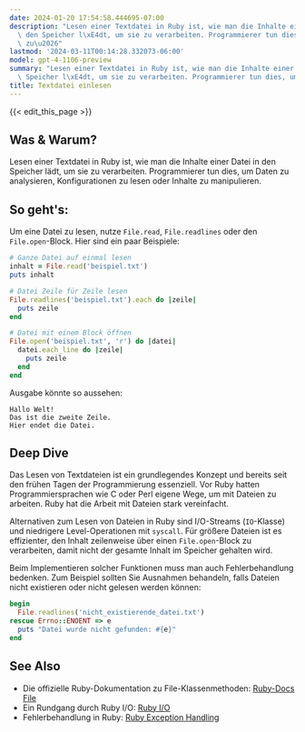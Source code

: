 ```yaml
---
date: 2024-01-20 17:54:58.444695-07:00
description: "Lesen einer Textdatei in Ruby ist, wie man die Inhalte einer Datei in\
  \ den Speicher l\xE4dt, um sie zu verarbeiten. Programmierer tun dies, um Daten\
  \ zu\u2026"
lastmod: '2024-03-11T00:14:28.332073-06:00'
model: gpt-4-1106-preview
summary: "Lesen einer Textdatei in Ruby ist, wie man die Inhalte einer Datei in den\
  \ Speicher l\xE4dt, um sie zu verarbeiten. Programmierer tun dies, um Daten zu\u2026"
title: Textdatei einlesen
---
```


{{< edit_this_page >}}

## Was & Warum?

Lesen einer Textdatei in Ruby ist, wie man die Inhalte einer Datei in den Speicher lädt, um sie zu verarbeiten. Programmierer tun dies, um Daten zu analysieren, Konfigurationen zu lesen oder Inhalte zu manipulieren.

## So geht's:

Um eine Datei zu lesen, nutze `File.read`, `File.readlines` oder den `File.open`-Block. Hier sind ein paar Beispiele:

```Ruby
# Ganze Datei auf einmal lesen
inhalt = File.read('beispiel.txt')
puts inhalt

# Datei Zeile für Zeile lesen
File.readlines('beispiel.txt').each do |zeile|
  puts zeile
end

# Datei mit einem Block öffnen
File.open('beispiel.txt', 'r') do |datei|
  datei.each_line do |zeile|
    puts zeile
  end
end
```

Ausgabe könnte so aussehen:

```
Hallo Welt!
Das ist die zweite Zeile.
Hier endet die Datei.
```

## Deep Dive

Das Lesen von Textdateien ist ein grundlegendes Konzept und bereits seit den frühen Tagen der Programmierung essenziell. Vor Ruby hatten Programmiersprachen wie C oder Perl eigene Wege, um mit Dateien zu arbeiten. Ruby hat die Arbeit mit Dateien stark vereinfacht.

Alternativen zum Lesen von Dateien in Ruby sind I/O-Streams (`IO`-Klasse) und niedrigere Level-Operationen mit `syscall`. Für größere Dateien ist es effizienter, den Inhalt zeilenweise über einen `File.open`-Block zu verarbeiten, damit nicht der gesamte Inhalt im Speicher gehalten wird.

Beim Implementieren solcher Funktionen muss man auch Fehlerbehandlung bedenken. Zum Beispiel sollten Sie Ausnahmen behandeln, falls Dateien nicht existieren oder nicht gelesen werden können:

```Ruby
begin
  File.readlines('nicht_existierende_datei.txt')
rescue Errno::ENOENT => e
  puts "Datei wurde nicht gefunden: #{e}"
end
```

## See Also

- Die offizielle Ruby-Dokumentation zu File-Klassenmethoden: [Ruby-Docs File](https://ruby-doc.org/core/File.html)
- Ein Rundgang durch Ruby I/O: [Ruby I/O](https://www.tutorialspoint.com/ruby/ruby_input_output.htm)
- Fehlerbehandlung in Ruby: [Ruby Exception Handling](https://ruby-doc.org/core-2.5.1/Exception.html)
